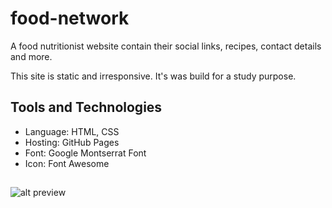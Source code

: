 # food-network

A food nutritionist website contain their social links, recipes, contact details and more.

This site is static and irresponsive. It's was build for a study purpose.

## Tools and Technologies

* Language: HTML, CSS
* Hosting: GitHub Pages
* Font: Google Montserrat Font
* Icon: Font Awesome
 
##

![alt preview](https://i.imgur.com/QkYX4LE.gifv)